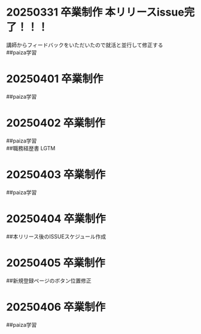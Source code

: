# 20250331 卒業制作 本リリースissue完了！！！<br>
講師からフィードバックをいただいたので就活と並行して修正する<br>
##paiza学習<br>

# 20250401 卒業制作<br>
##paiza学習<br>

# 20250402 卒業制作<br>
##paiza学習<br>
##職務経歴書 LGTM<br>

# 20250403 卒業制作<br>
##paiza学習<br>

# 20250404 卒業制作<br>
##本リリース後のISSUEスケジュール作成<br>

# 20250405 卒業制作<br>
##新規登録ページのボタン位置修正<br>

# 20250406 卒業制作<br>
##paiza学習<br>


